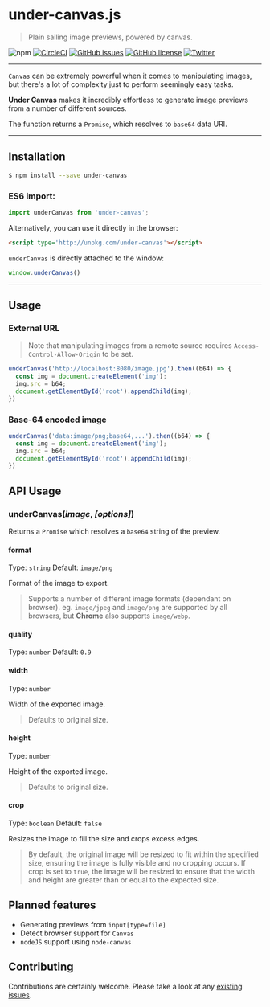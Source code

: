 # under-canvas.js

> Plain sailing image previews, powered by canvas.

![npm](https://img.shields.io/npm/v/under-canvas.svg)
[![CircleCI](https://img.shields.io/circleci/project/github/njbmartin/preview-image.svg)](https://circleci.com/gh/njbmartin/preview-image)
[![GitHub issues](https://img.shields.io/github/issues/njbmartin/preview-image.svg)](https://github.com/njbmartin/preview-image/issues)
[![GitHub license](https://img.shields.io/github/license/njbmartin/preview-image.svg)](https://github.com/njbmartin/preview-image/blob/master/LICENSE)
[![Twitter](https://img.shields.io/twitter/url/https/github.com/njbmartin/preview-image.svg?style=social)](https://twitter.com/intent/tweet?text=Wow:&url=https%3A%2F%2Fgithub.com%2Fnjbmartin%2Fpreview-image)

---

`Canvas` can be extremely powerful when it comes to manipulating images, but there's a lot of complexity just to perform seemingly easy tasks.

**Under Canvas** makes it incredibly effortless to generate image previews from a number of different sources.

The function returns a `Promise`, which resolves to `base64` data URI.

---

## Installation

```sh
$ npm install --save under-canvas
```

### ES6 import:
```js
import underCanvas from 'under-canvas';
```

Alternatively, you can use it directly in the browser:

```html
<script type='http://unpkg.com/under-canvas'></script>
```

`underCanvas` is directly attached to the window:

```js
window.underCanvas()
```

---

## Usage

### External URL

> Note that manipulating images from a remote source requires `Access-Control-Allow-Origin` to be set.

```js
underCanvas('http://localhost:8080/image.jpg').then((b64) => {
  const img = document.createElement('img');
  img.src = b64;
  document.getElementById('root').appendChild(img);
})
```

### Base-64 encoded image

```js
underCanvas('data:image/png;base64,...').then((b64) => {
  const img = document.createElement('img');
  img.src = b64;
  document.getElementById('root').appendChild(img);
})
```

## API Usage

### underCanvas(*image*, *[options]*)

Returns a `Promise` which resolves a `base64` string of the preview.

#### format

Type: `string`
Default: `image/png`

Format of the image to export.

> Supports a number of different image formats (dependant on browser). eg. `image/jpeg` and `image/png` are supported by all browsers, but **Chrome** also supports `image/webp`.

#### quality

Type: `number`
Default: `0.9`

#### width

Type: `number`

Width of the exported image.

> Defaults to original size.

#### height

Type: `number`

Height of the exported image.

> Defaults to original size.

#### crop

Type: `boolean`
Default: `false`

Resizes the image to fill the size and crops excess edges.

> By default, the original image will be resized to fit within the specified size, ensuring the image is fully visible and no cropping occurs. If crop is set to `true`, the image will be resized to ensure that the width and height are greater than or equal to the expected size.


## Planned features

- Generating previews from `input[type=file]`
- Detect browser support for `Canvas`
- `nodeJS` support using `node-canvas`

## Contributing

Contributions are certainly welcome. Please take a look at any [existing issues](https://github.com/njbmartin/preview-image/issues).
